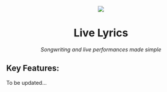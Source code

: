 <div align="center">

<img src="header.png"></img>

# Live Lyrics
*Songwriting and live performances made simple*

</div>

## Key Features:
To be updated...
